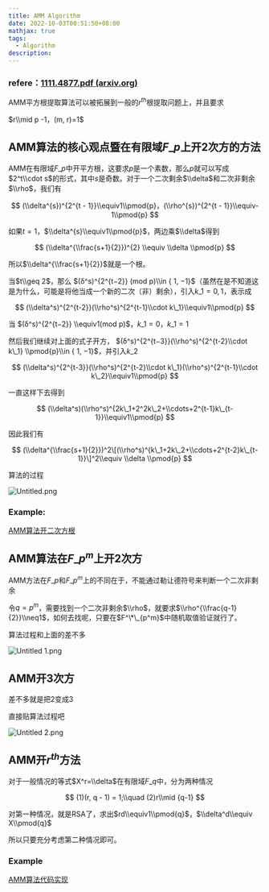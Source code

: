 ```yaml
---
title: AMM Algorithm
date: 2022-10-03T00:51:50+08:00
mathjax: true
tags:
  - Algorithm
description:
---
```



### refere：[1111.4877.pdf (arxiv.org)](https://arxiv.org/pdf/1111.4877.pdf)

AMM平方根提取算法可以被拓展到一般的$r^{th}$根提取问题上，并且要求


$r\\mid p -1，(m, r)=1$

AMM算法的核心观点暨在有限域$F\_p$上开2次方的方法
-----------------------------

AMM在有限域$F\_p$中开平方根，这要求$p$是一个素数，那么$p$就可以写成$2^t\\cdot s$的形式，其中$s$是奇数。对于一个二次剩余$\\delta$和二次非剩余$\\rho$，我们有

$$ (\\delta^{s})^{2^{t - 1}}\\equiv1\\pmod{p}，(\\rho^{s})^{2^{t - 1}}\\equiv-1\\pmod{p} $$

如果$t=1$，$\\delta^{s}\\equiv1\\pmod{p}$，两边乘$\\delta$得到

$$ (\\delta^{\\frac{s+1}{2}})^{2} \\equiv \\delta \\pmod{p} $$

所以$\\delta^{\\frac{s+1}{2}}$就是一个根。

当$t\\geq 2$，那么 $(δ^s)^{2^{t−2}} (mod p)\\in { 1, −1}$（虽然在是不知道这是为什么，可能是将他当成一个新的二次（非）剩余），引入$k\_1={0, 1}$，表示成

$$ (\\delta^s)^{2^{t-2}}(\\rho^s)^{2^{t-1}\\cdot k\_1}\\equiv1\\pmod{p} $$

当 $(δ^s)^{2^{t−2}} \\equiv1(mod p)$，$k\_1=0$，$k\_1=1$

然后我们继续对上面的式子开方， $(δ^s)^{2^{t−3}}(\\rho^s)^{2^{t-2}\\cdot k\_1} \\pmod{p}\\in { 1, −1}$，并引入$k\_2$

$$ (\\delta^s)^{2^{t-3}}(\\rho^s)^{2^{t-2}\\cdot k\_1}(\\rho^s)^{2^{t-1}\\cdot k\_2}\\equiv1\\pmod{p} $$

一直这样下去得到

$$ (\\delta^s)(\\rho^s)^{2k\_1+2^2k\_2+\\cdots+2^{t-1}k\_{t-1}}\\equiv1\\pmod{p} $$

因此我们有

$$ (\\delta^{\\frac{s+1}{2}})^2\[(\\rho^s)^{k\_1+2k\_2+\\cdots+2^{t-2}k\_{t-1}}\]^2\\equiv \\delta \\pmod{p} $$

算法的过程

![Untitled.png](https://s2.loli.net/2022/10/02/RWchA1vrIe6wjMH.png)

### Example:

[AMM算法开二次方根](https://www.notion.so/AMM-e0e456024cf54c28a1663c6ea231eee3)

AMM算法在$F\_{p^m}$上开2次方
---------------------

AMM方法在$F\_p$和$F\_{p^m}$上的不同在于，不能通过勒让德符号来判断一个二次非剩余

令$q=p^m$，需要找到一个二次非剩余$\\rho$，就要求$\\rho^{\\frac{q-1}{2}}\\neq1$，如何去找呢，只要在$F^\*\_{p^m}$中随机取值验证就行了。

算法过程和上面的差不多

![Untitled 1.png](https://s2.loli.net/2022/10/02/M6DZfHyQeUuqrYv.png)

AMM开3次方
-------

差不多就是把2变成3

直接贴算法过程吧

![Untitled 2.png](https://s2.loli.net/2022/10/02/eOEAFzrusJ4gkbB.png)

AMM开$r^{th}$方法
--------------

对于一般情况的等式$X^r=\\delta$在有限域$F\_q$中，分为两种情况

$$ (1)(r, q - 1) = 1;\\quad (2)r\\mid {q-1} $$

对第一种情况，就是RSA了，求出$rd\\equiv1\\pmod{q}$，$\\delta^d\\equiv X\\pmod{q}$

所以只要充分考虑第二种情况即可。

### Example

[AMM算法代码实现](https://www.notion.so/AMM-acbf1df77dc54e2ea422cbb38d93a638)
